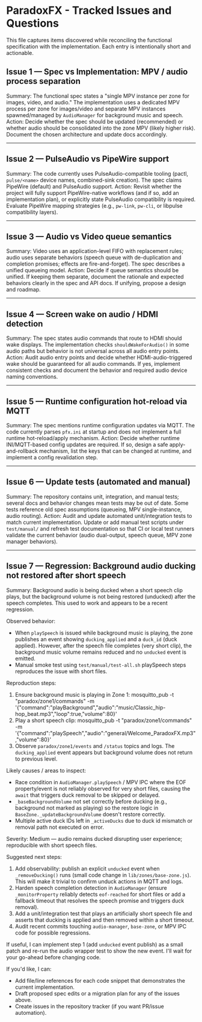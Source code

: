 # ParadoxFX - Tracked Issues and Questions

This file captures items discovered while reconciling the functional specification with the implementation. Each entry is intentionally short and actionable.

## Issue 1 — Spec vs Implementation: MPV / audio process separation
Summary: The functional spec states a "single MPV instance per zone for images, video, and audio." The implementation uses a dedicated MPV process per zone for images/video and separate MPV instances spawned/managed by `AudioManager` for background music and speech.
Action: Decide whether the spec should be updated (recommended) or whether audio should be consolidated into the zone MPV (likely higher risk). Document the chosen architecture and update docs accordingly.

---

## Issue 2 — PulseAudio vs PipeWire support
Summary: The code currently uses PulseAudio-compatible tooling (pactl, `pulse/<name>` device names, combined-sink creation). The spec claims PipeWire (default) and PulseAudio support.
Action: Revisit whether the project will fully support PipeWire-native workflows (and if so, add an implementation plan), or explicitly state PulseAudio compatibility is required. Evaluate PipeWire mapping strategies (e.g., `pw-link`, `pw-cli`, or libpulse compatibility layers).

---

## Issue 3 — Audio vs Video queue semantics
Summary: Video uses an application-level FIFO with replacement rules; audio uses separate behaviors (speech queue with de-duplication and completion promises; effects are fire-and-forget). The spec describes a unified queueing model.
Action: Decide if queue semantics should be unified. If keeping them separate, document the rationale and expected behaviors clearly in the spec and API docs. If unifying, propose a design and roadmap.

---

## Issue 4 — Screen wake on audio / HDMI detection
Summary: The spec states audio commands that route to HDMI should wake displays. The implementation checks `shouldWakeForAudio()` in some audio paths but behavior is not universal across all audio entry points.
Action: Audit audio entry points and decide whether HDMI-audio-triggered wake should be guaranteed for all audio commands. If yes, implement consistent checks and document the behavior and required audio device naming conventions.

---

## Issue 5 — Runtime configuration hot-reload via MQTT
Summary: The spec mentions runtime configuration updates via MQTT. The code currently parses `pfx.ini` at startup and does not implement a full runtime hot-reload/apply mechanism.
Action: Decide whether runtime INI/MQTT-based config updates are required. If so, design a safe apply-and-rollback mechanism, list the keys that can be changed at runtime, and implement a config revalidation step.

---

## Issue 6 — Update tests (automated and manual)
Summary: The repository contains unit, integration, and manual tests; several docs and behavior changes mean tests may be out of date. Some tests reference old spec assumptions (queueing, MPV single-instance, audio routing).
Action: Audit and update automated unit/integration tests to match current implementation. Update or add manual test scripts under `test/manual/` and refresh test documentation so that CI or local test runners validate the current behavior (audio dual-output, speech queue, MPV zone manager behaviors).


---

## Issue 7 — Regression: Background audio ducking not restored after short speech
Summary: Background audio is being ducked when a short speech clip plays, but the background volume is not being restored (unducked) after the speech completes. This used to work and appears to be a recent regression.

Observed behavior:
- When `playSpeech` is issued while background music is playing, the zone publishes an event showing `ducking_applied` and a `duck_id` (duck applied). However, after the speech file completes (very short clip), the background music volume remains reduced and no `unducked` event is emitted.
- Manual smoke test using `test/manual/test-all.sh` playSpeech steps reproduces the issue with short files.

Reproduction steps:
1. Ensure background music is playing in Zone 1:
	mosquitto_pub -t "paradox/zone1/commands" -m '{"command":"playBackground","audio":"music/Classic_hip-hop_beat.mp3","loop":true,"volume":80}'
2. Play a short speech clip:
	mosquitto_pub -t "paradox/zone1/commands" -m '{"command":"playSpeech","audio":"general/Welcome_ParadoxFX.mp3","volume":80}'
3. Observe `paradox/zone1/events` and `/status` topics and logs. The `ducking_applied` event appears but background volume does not return to previous level.

Likely causes / areas to inspect:
- Race condition in `AudioManager.playSpeech` / MPV IPC where the EOF property/event is not reliably observed for very short files, causing the `await` that triggers duck removal to be skipped or delayed.
- `_baseBackgroundVolume` not set correctly before ducking (e.g., background not marked as playing) so the restore logic in `BaseZone._updateBackgroundVolume` doesn't restore correctly.
- Multiple active duck IDs left in `_activeDucks` due to duck id mismatch or removal path not executed on error.

Severity: Medium — audio remains ducked disrupting user experience; reproducible with short speech files.

Suggested next steps:
1. Add observability: publish an explicit `unducked` event when `_removeDucking()` runs (small code change in `lib/zones/base-zone.js`). This will make it trivial to confirm unduck actions in MQTT and logs.
2. Harden speech completion detection in `AudioManager` (ensure `_monitorProperty` reliably detects `eof-reached` for short files or add a fallback timeout that resolves the speech promise and triggers duck removal).
3. Add a unit/integration test that plays an artificially short speech file and asserts that ducking is applied and then removed within a short timeout.
4. Audit recent commits touching `audio-manager`, `base-zone`, or MPV IPC code for possible regressions.

If useful, I can implement step 1 (add `unducked` event publish) as a small patch and re-run the audio wrapper test to show the new event. I'll wait for your go-ahead before changing code.

If you'd like, I can:
- Add file/line references for each code snippet that demonstrates the current implementation.
- Draft proposed spec edits or a migration plan for any of the issues above.
- Create issues in the repository tracker (if you want PR/issue automation).
